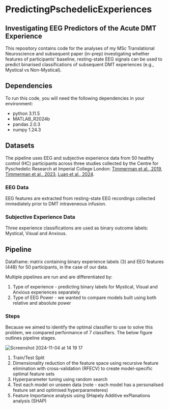 # PredictingPschedelicExperiences
## Investigating EEG Predictors of the Acute DMT Experience
This repository contains code for the analyses of my MSc Translational Neuroscience and subsequent paper (in-prep) investigating whether features of participants' baseline, resting-state EEG signals can be used to predict binarised classifications of subsequent DMT experiences (e.g., Mystical vs Non-Mystical). 

## Dependencies 
To run this code, you will need the following dependencies in your environment:
- python 3.11.5
- MATLAB_R2024b
- pandas 2.0.3
- numpy 1.24.3

## Datasets 
The pipeline uses EEG and subjective experience data from 50 healthy control (HC) participants across three studies collected by the Centre for Pyschedelic Research at Imperial College London: [Timmerman et al., 2019](https://www.nature.com/articles/s41598-019-51974-4), [Timmerman et al., 2023](https://www.pnas.org/doi/10.1073/pnas.2218949120), [Luan et al., 2024](https://journals.sagepub.com/doi/10.1177/02698811231196877). 

### EEG Data
EEG features are extracted from resting-state EEG recordings collected immediately prior to DMT intraveneous infusion.
### Subjective Experience Data 
Three experience classifications are used as binary outcome labels: Mystical, Visual and Anxious. 

## Pipeline 
Dataframe: matrix containing binary experience labels (3) and EEG features (448) for 50 participants, in the case of our data. 

Multiple pipelines are run and are differentiated by: 
1. Type of experience - predicting binary labels for Mystical, Visual and Anxious experiences separately
2. Type of EEG Power - we wanted to compare models built using both relative and absolute power

### Steps 
Because we aimed to identify the optimal classifier to use to solve this problem, we compared performance of 7 classifiers. The below figure outlines pipeline stages. 

![Screenshot 2024-11-04 at 14 19 17](https://github.com/user-attachments/assets/9bc15cbc-0e0e-4c24-affd-9c92eb0633a2)
1. Train/Test Split
2. Dimensionality reduction of the feature space using recursive feature elimination with cross-validation (RFECV) to create model-specific optimal feature sets
3. Hyperparameter tuning using random search
4. Test each model on unseen data (note - each model has a personalised feature set and optimised hyperparameteres)
5. Feature Importance analysis using SHapely Additive exPlanations analysis (SHAP) 

